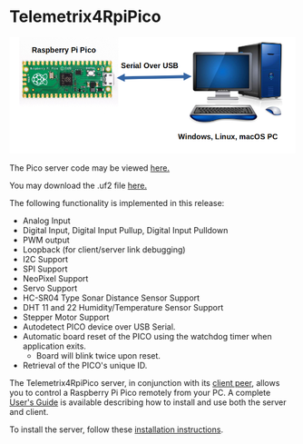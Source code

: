 # Telemetrix4RpiPico

![](images/tmx.png)

The Pico server code may be viewed [here.](https://github.com/MrYsLab/Telemetrix4RpiPico)

You may download the .uf2 file [here.](https://github.com/MrYsLab/Telemetrix4RpiPico/raw/master/cmake-build-release/Telemetrix4RpiPico.uf2)

The following functionality is implemented in this release:

* Analog Input
* Digital Input, Digital Input Pullup, Digital Input Pulldown
* PWM output
* Loopback (for client/server link debugging)
* I2C Support
* SPI Support
* NeoPixel Support
* Servo Support
* HC-SR04 Type Sonar Distance Sensor Support
* DHT 11 and 22 Humidity/Temperature Sensor Support
* Stepper Motor Support
* Autodetect PICO device over USB Serial.
* Automatic board reset of the PICO using the watchdog timer when application exits.
  * Board will blink twice upon reset.
* Retrieval of the PICO's unique ID.

The Telemetrix4RpiPico server, in conjunction with its [client peer](https://github.com/MrYsLab/telemetrix-rpi-pico),
allows you to control a Raspberry Pi Pico remotely from your
PC. A complete [User's Guide](https://mryslab.github.io/telemetrix-rpi-pico/) is available describing how to 
install and use both the server and client.

To install the server, follow these [installation instructions](https://mryslab.github.io/telemetrix-rpi-pico/install_pico_server/).
